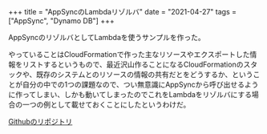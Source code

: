 +++
title = "AppSyncのLambdaリゾルバ"
date = "2021-04-27"
tags = ["AppSync", "Dynamo DB"]
+++

AppSyncのリゾルバとしてLambdaを使うサンプルを作った。

やっていることはCloudFormationで作った主なリソースやエクスポートした情報をリストするというもので、最近沢山作ることになるCloudFormationのスタックや、既存のシステムとのリソースの情報の共有だとをどうするか、ということが自分の中での1つの課題なので、つい無意識にAppSyncから呼び出せるように作ってしまい、しかも動いてしまったのでこれをLambdaをリゾルバにする場合の一つの例として載せておくことにしたというわけだ。

[Githubのリポジトリ](https://github.com/suzukiken/cdkappsync-lambda)

